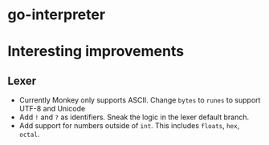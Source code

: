 # go-interpreter

# Interesting improvements
## Lexer
- Currently Monkey only supports ASCII. Change `bytes` to `runes` to support UTF-8 and Unicode
- Add `!` and `?` as identifiers. Sneak the logic in the lexer default branch.
- Add support for numbers outside of `int`. This includes `floats`, `hex`, `octal`.